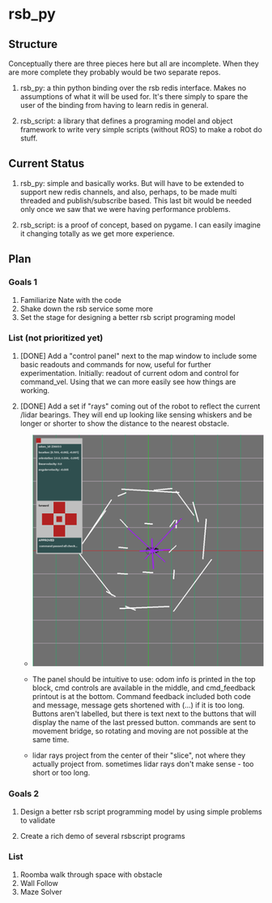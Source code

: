 # rsb_py

## Structure

Conceptually there are three pieces here but all are incomplete. When they are more complete they probably would be two separate repos.

1. rsb_py: a thin python binding over the rsb redis interface. Makes no assumptions of what it will be used for. It's there simply to spare the user of the binding from having to learn redis in general.

1. rsb_script: a library that defines a programing model and object framework to write very simple scripts (without ROS) to make a robot do stuff.

## Current Status

1. rsb_py: simple and basically works. But will have to be extended to support new redis channels, and also, perhaps, to be made multi threaded and publish/subscribe based. This last bit would be needed only once we saw that we were having performance problems.

1. rsb_script: is a proof of concept, based on pygame. I can easily imagine it changing totally as we get more experience.

## Plan

### Goals 1

1. Familiarize Nate with the code
1. Shake down the rsb service some more
1. Set the stage for designing a better rsb script programing model

### List (not prioritized yet)

1. [DONE] Add a "control panel" next to the map window to include some basic readouts and commands for now, useful for further experimentation. Initially: readout of current odom and control for command_vel. Using that we can more easily see how things are working.

1. [DONE] Add a set if "rays" coming out of the robot to reflect the current /lidar bearings. They will end up looking like sensing whiskers and be longer or shorter to show the distance to the nearest obstacle.
    * ![example](./pygame+panel.png)

    * The panel should be intuitive to use: odom info is printed in the top block, cmd controls are available in the middle, and cmd_feedback printout is at the bottom. Command feedback included both code and message, message gets shortened with (...) if it is too long. Buttons aren't labelled, but there is text next to the buttons that will display the name of the last pressed button. commands are sent to movement bridge, so rotating and moving are not possible at the same time. 
    * lidar rays project from the center of their "slice", not where they actually project from. sometimes lidar rays don't make sense - too short or too long. 
### Goals 2

1. Design a better rsb script programming model by using simple problems to validate

1. Create a rich demo of several rsbscript programs

### List

1. Roomba walk through space with obstacle
1. Wall Follow
1. Maze Solver


